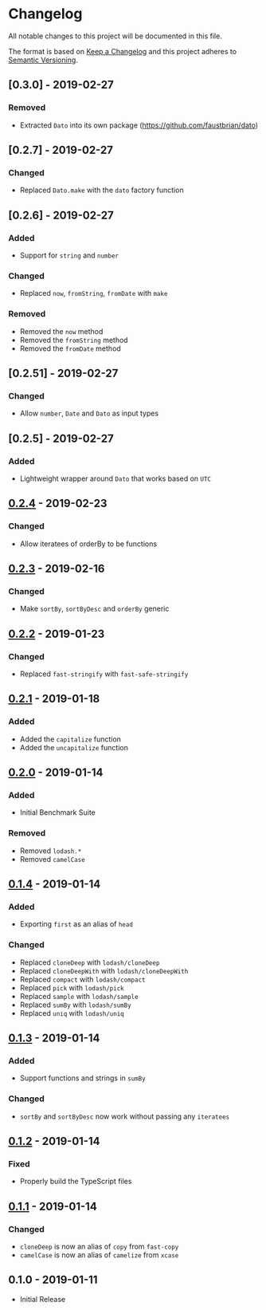 # Changelog

All notable changes to this project will be documented in this file.

The format is based on [Keep a Changelog](http://keepachangelog.com/en/1.0.0/)
and this project adheres to [Semantic Versioning](http://semver.org/spec/v2.0.0.html).

## [0.3.0] - 2019-02-27

### Removed

-   Extracted `Dato` into its own package (https://github.com/faustbrian/dato)

## [0.2.7] - 2019-02-27

### Changed

-   Replaced `Dato.make` with the `dato` factory function

## [0.2.6] - 2019-02-27

### Added

-   Support for `string` and `number`

### Changed

-   Replaced `now`, `fromString`, `fromDate` with `make`

### Removed

-   Removed the `now` method
-   Removed the `fromString` method
-   Removed the `fromDate` method

## [0.2.51] - 2019-02-27

### Changed

-   Allow `number`, `Date` and `Dato` as input types

## [0.2.5] - 2019-02-27

### Added

-   Lightweight wrapper around `Dato` that works based on `UTC`

## [0.2.4] - 2019-02-23

### Changed

-   Allow iteratees of orderBy to be functions

## [0.2.3] - 2019-02-16

### Changed

-   Make `sortBy`, `sortByDesc` and `orderBy` generic

## [0.2.2] - 2019-01-23

### Changed

-   Replaced `fast-stringify` with `fast-safe-stringify`

## [0.2.1] - 2019-01-18

### Added

-   Added the `capitalize` function
-   Added the `uncapitalize` function

## [0.2.0] - 2019-01-14

### Added

-   Initial Benchmark Suite

### Removed

-   Removed `lodash.*`
-   Removed `camelCase`

## [0.1.4] - 2019-01-14

### Added

-   Exporting `first` as an alias of `head`

### Changed

-   Replaced `cloneDeep` with `lodash/cloneDeep`
-   Replaced `cloneDeepWith` with `lodash/cloneDeepWith`
-   Replaced `compact` with `lodash/compact`
-   Replaced `pick` with `lodash/pick`
-   Replaced `sample` with `lodash/sample`
-   Replaced `sumBy` with `lodash/sumBy`
-   Replaced `uniq` with `lodash/uniq`

## [0.1.3] - 2019-01-14

### Added

-   Support functions and strings in `sumBy`

### Changed

-   `sortBy` and `sortByDesc` now work without passing any `iteratees`

## [0.1.2] - 2019-01-14

### Fixed

-   Properly build the TypeScript files

## [0.1.1] - 2019-01-14

### Changed

-   `cloneDeep` is now an alias of `copy` from `fast-copy`
-   `camelCase` is now an alias of `camelize` from `xcase`

## 0.1.0 - 2019-01-11

-   Initial Release

[0.2.4]: https://github.com/gitockham/ock-utils/compare/0.2.3...0.2.4
[0.2.3]: https://github.com/gitockham/ock-utils/compare/0.2.2...0.2.3
[0.2.2]: https://github.com/gitockham/ock-utils/compare/0.2.1...0.2.2
[0.2.1]: https://github.com/gitockham/ock-utils/compare/0.2.0...0.2.1
[0.2.0]: https://github.com/gitockham/ock-utils/compare/0.1.4...0.2.0
[0.1.4]: https://github.com/gitockham/ock-utils/compare/0.1.3...0.1.4
[0.1.3]: https://github.com/gitockham/ock-utils/compare/0.1.2...0.1.3
[0.1.2]: https://github.com/gitockham/ock-utils/compare/0.1.1...0.1.2
[0.1.1]: https://github.com/gitockham/ock-utils/compare/0.1.0...0.1.1
